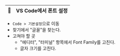 
| :memo:        | VS Code에서 폰트 설정       |
|---------------|:------------------------|

- `Code > 기본설정`으로 이동  
- 찾기에서 "글꼴"을 찾는다. 
- 고쳐야 할 곳 
	- "에디터", "터미널" 항목에서 Font Family를 고친다. 
	- 글자 크기를 고친다. 